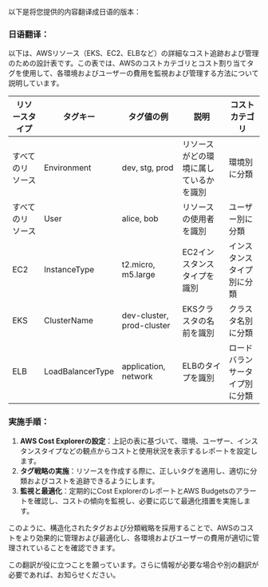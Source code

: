 以下是将您提供的内容翻译成日语的版本：

### 日语翻译：

以下は、AWSリソース（EKS、EC2、ELBなど）の詳細なコスト追跡および管理のための設計表です。この表では、AWSのコストカテゴリとコスト割り当てタグを使用して、各環境およびユーザーの費用を監視および管理する方法について説明しています。

| リソースタイプ | タグキー      | タグ値の例          | 説明                               | コストカテゴリ      |
|---------------|---------------|---------------------|-------------------------------------|-------------------|
| すべてのリソース | Environment  | dev, stg, prod       | リソースがどの環境に属しているかを識別 | 環境別に分類       |
| すべてのリソース | User         | alice, bob           | リソースの使用者を識別               | ユーザー別に分類   |
| EC2           | InstanceType  | t2.micro, m5.large  | EC2インスタンスタイプを識別         | インスタンスタイプ別に分類 |
| EKS           | ClusterName   | dev-cluster, prod-cluster | EKSクラスタの名前を識別      | クラスタ名別に分類 |
| ELB           | LoadBalancerType | application, network | ELBのタイプを識別              | ロードバランサータイプ別に分類 |

### 実施手順：

1. **AWS Cost Explorerの設定**：上記の表に基づいて、環境、ユーザー、インスタンスタイプなどの観点からコストと使用状況を表示するレポートを設定します。
2. **タグ戦略の実施**：リソースを作成する際に、正しいタグを適用し、適切に分類およびコストを追跡できるようにします。
3. **監視と最適化**：定期的にCost ExplorerのレポートとAWS Budgetsのアラートを確認し、コストの傾向を監視し、必要に応じて最適化措置を実施します。

このように、構造化されたタグおよび分類戦略を採用することで、AWSのコストをより効果的に管理および最適化し、各環境およびユーザーの費用が適切に管理されていることを確認できます。

この翻訳が役に立つことを願っています。さらに情報が必要な場合や別の翻訳が必要であれば、お知らせください。